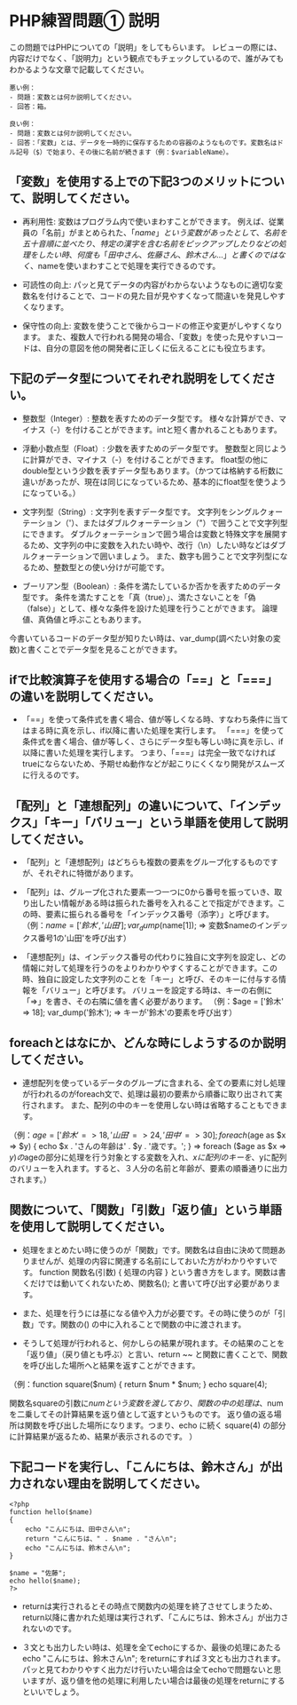 # PHP練習問題① 説明
この問題ではPHPについての「説明」をしてもらいます。
レビューの際には、内容だけでなく、「説明力」という観点でもチェックしているので、誰がみてもわかるような文章で記載してください。

```
悪い例：
- 問題：変数とは何か説明してください。
- 回答：箱。

良い例：
- 問題：変数とは何か説明してください。
- 回答：「変数」とは、データを一時的に保存するための容器のようなものです。変数名はドル記号（$）で始まり、その後に名前が続きます（例：$variableName）。
```

## 「変数」を使用する上での下記3つのメリットについて、説明してください。
- 再利用性: 変数はプログラム内で使いまわすことができます。
例えば、従業員の「名前」がまとめられた、「$name」という変数があったとして、名前を五十音順に並べたり、特定の漢字を含む名前をピックアップしたりなどの処理をしたい時、何度も「田中さん、佐藤さん、鈴木さん…」と書くのではなく、$nameを使いまわすことで処理を実行できるのです。

- 可読性の向上: パッと見てデータの内容がわからないようなものに適切な変数名を付けることで、コードの見た目が見やすくなって間違いを発見しやすくなります。

- 保守性の向上: 変数を使うことで後からコードの修正や変更がしやすくなります。
また、複数人で行われる開発の場合、「変数」を使った見やすいコードは、自分の意図を他の開発者に正しくに伝えることにも役立ちます。


## 下記のデータ型についてそれぞれ説明をしてください。
- 整数型（Integer）: 整数を表すためのデータ型です。
様々な計算ができ、マイナス（-）を付けることができます。intと短く書かれることもあります。

- 浮動小数点型（Float）: 少数を表すためのデータ型です。
整数型と同じように計算ができ、マイナス（-）を付けることができます。
float型の他にdouble型という少数を表すデータ型もあります。（かつては格納する桁数に違いがあったが、現在は同じになっているため、基本的にfloat型を使うようになっている。）

- 文字列型（String）: 文字列を表すデータ型です。
文字列をシングルクォーテーション（'）、またはダブルクォーテーション（"）で囲うことで文字列型にできます。
ダブルクォーテーションで囲う場合は変数と特殊文字を展開するため、文字列の中に変数を入れたい時や、改行（\n）したい時などはダブルクォーテーションで囲いましょう。
また、数字も囲うことで文字列型になるため、整数型との使い分けが可能です。

- ブーリアン型（Boolean）: 条件を満たしているか否かを表すためのデータ型です。
条件を満たすことを「真（true）」、満たさないことを「偽（false）」として、様々な条件を設けた処理を行うことができます。
論理値、真偽値と呼ぶこともあります。

今書いているコードのデータ型が知りたい時は、var_dump(調べたい対象の変数)と書くことでデータ型を見ることができます。


## ifで比較演算子を使用する場合の「==」と「===」の違いを説明してください。
- 「==」を使って条件式を書く場合、値が等しくなる時、すなわち条件に当てはまる時に真を示し、if以降に書いた処理を実行します。
「===」を使って条件式を書く場合、値が等しく、さらにデータ型も等しい時に真を示し、if以降に書いた処理を実行します。
つまり、「===」は完全一致でなければtrueにならないため、予期せぬ動作などが起こりにくくなり開発がスムーズに行えるのです。

## 「配列」と「連想配列」の違いについて、「インデックス」「キー」「バリュー」という単語を使用して説明してください。
- 「配列」と「連想配列」はどちらも複数の要素をグループ化するものですが、それぞれに特徴があります。

- 「配列」は、グループ化された要素一つ一つに0から番号を振っていき、取り出したい情報がある時は振られた番号を入れることで指定ができます。この時、要素に振られる番号を「インデックス番号（添字）」と呼びます。
（例：$name = ['鈴木', '山田'];
      var_dump($name[1]);
⇒ 変数$nameのインデックス番号1の'山田'を呼び出す）

- 「連想配列」は、インデックス番号の代わりに独自に文字列を設定し、どの情報に対して処理を行うのをよりわかりやすくすることができます。この時、独自に設定した文字列のことを「キー」と呼び、そのキーに付与する情報を「バリュー」と呼びます。
バリューを設定する時は、キーの右側に「=>」を書き、その右隣に値を書く必要があります。
（例：$age = ['鈴木' => 18];
      var_dump('鈴木');
 ⇒ キーが'鈴木'の要素を呼び出す）

## foreachとはなにか、どんな時にしようするのか説明してください。
- 連想配列を使っているデータのグループに含まれる、全ての要素に対し処理が行われるのがforeach文で、処理は最初の要素から順番に取り出されて実行されます。
また、配列の中のキーを使用しない時は省略することもできます。

（例：$age = ['鈴木' => 18, '山田' => 24, '田中' => 30];
      foreach ($age as $x => $y) {
        echo $x . 'さんの年齢は' . $y . '歳です。';
      }
 ⇒  foreach ($age as $x => $y) の$ageの部分に処理を行う対象とする変数を入れ、$xに配列のキーを、$yに配列のバリューを入れます。すると、３人分の名前と年齢が、要素の順番通りに出力されます。）


## 関数について、「関数」「引数」「返り値」という単語を使用して説明してください。
- 処理をまとめたい時に使うのが「関数」です。関数名は自由に決めて問題ありませんが、処理の内容に関連する名前にしておいた方がわかりやすいです。
function 関数名(引数) { 処理の内容 } という書き方をします。関数は書くだけでは動いてくれないため、関数名(); と書いて呼び出す必要があります。

- また、処理を行うには基になる値や入力が必要です。その時に使うのが「引数」です。関数の() の中に入れることで関数の中に渡されます。

- そうして処理が行われると、何かしらの結果が現れます。その結果のことを「返り値」（戻り値とも呼ぶ）と言い、return ~~ と関数に書くことで、関数を呼び出した場所へと結果を返すことができます。

（例：function square($num) {
    return $num * $num;
    }
    echo square(4);

関数名squareの引数に$numという変数を渡しており、関数の中の処理は、$numを二乗してその計算結果を返り値として返すというものです。
返り値の返る場所は関数を呼び出した場所になります。つまり、echo に続く square(4) の部分に計算結果が返るため、結果が表示されるのです。
）

## 下記コードを実行し、「こんにちは、鈴木さん」が出力されない理由を説明してください。
```
<?php
function hello($name)
{
    echo "こんにちは、田中さん\n";
    return "こんにちは、" . $name . "さん\n";
    echo "こんにちは、鈴木さん\n";
}

$name = "佐藤";
echo hello($name);
?>
```
- returnは実行されるとその時点で関数内の処理を終了させてしまうため、return以降に書かれた処理は実行されず、「こんにちは、鈴木さん」が出力されないのです。

- ３文とも出力したい時は、処理を全てechoにするか、最後の処理にあたる echo "こんにちは、鈴木さん\n"; をreturnにすれば３文とも出力されます。
パッと見てわかりやすく出力だけ行いたい場合は全てechoで問題ないと思いますが、返り値を他の処理に利用したい場合は最後の処理をreturnにするといいでしょう。